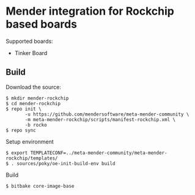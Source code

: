 # Mender integration for Rockchip based boards

Supported boards:

- Tinker Board

## Build

Download the source:

    $ mkdir mender-rockchip
    $ cd mender-rockchip
    $ repo init \
           -u https://github.com/mendersoftware/meta-mender-community \
           -m meta-mender-rockchip/scripts/manifest-rockchip.xml \
           -b rocko
    $ repo sync

Setup environment

    $ export TEMPLATECONF=../meta-mender-community/meta-mender-rockchip/templates/
    $ . sources/poky/oe-init-build-env build

Build

    $ bitbake core-image-base
